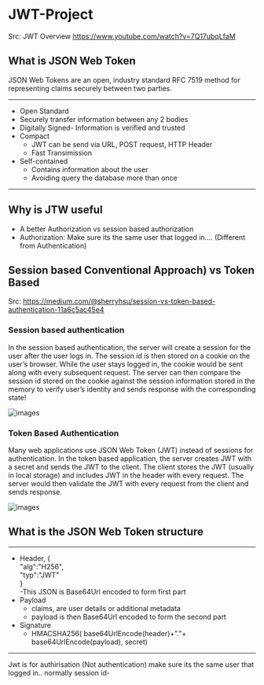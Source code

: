 # JWT-Project
Src: JWT Overview https://www.youtube.com/watch?v=7Q17ubqLfaM
## What is JSON Web Token
JSON Web Tokens are an open, industry standard RFC 7519 method for representing claims securely between two parties.  
***
- Open Standard
- Securely transfer information between any 2 bodies
- Digitally Signed- Information is verified and trusted
- Compact
  - JWT can be send via URL, POST request, HTTP Header
  - Fast Transimission
- Self-contained
  - Contains information about the user
  - Avoiding query the database more than once
***

## Why is JTW useful
- A better Authorization vs session based authorization
- Authorization: Make sure its the same user that logged in.... (Different from Authentication)

## Session based  Conventional Approach) vs Token Based 
Src: https://medium.com/@sherryhsu/session-vs-token-based-authentication-11a6c5ac45e4

### Session based authentication
In the session based authentication, the server will create a session for the user after the user logs in. The session id is then stored on a cookie on the user’s browser. While the user stays logged in, the cookie would be sent along with every subsequent request. The server can then compare the session id stored on the cookie against the session information stored in the memory to verify user’s identity and sends response with the corresponding state!

![images](https://github.com/KennySoh/JWT-Project/pic/auth1)

### Token Based Authentication
Many web applications use JSON Web Token (JWT) instead of sessions for authentication. In the token based application, the server creates JWT with a secret and sends the JWT to the client. The client stores the JWT (usually in local storage) and includes JWT in the header with every request. The server would then validate the JWT with every request from the client and sends response.

![images](https://github.com/KennySoh/JWT-Project/pic/auth2)


## What is the JSON Web Token structure
***
- Header,
  {  
    "alg":"H256",  
    "typ":"JWT"  
  }  
  -This JSON is Base64Url encoded to form first part
- Payload
  - claims, are user details or additional metadata
  - payload is then Base64Url encoded to form the second part
- Signature
  - HMACSHA256(
      base64UrlEncode(header)+"."+
      base64UrlEncode(payload),
      secret)
***

Jwt is for authirisation (Not authentication)
make sure its the same user that logged in..
normally session id-


